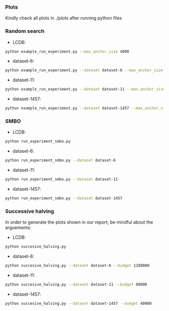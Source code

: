 ### Plots
Kindly check all plots in ./plots after running python files
### Random search
- LCDB:
```bash
python example_run_experiment.py --max_anchor_size 4000
```
- dataset-6:
```bash
python example_run_experiment.py --dataset dataset-6 --max_anchor_size 8000
```
- dataset-11:
```bash
python example_run_experiment.py --dataset dataset-11 --max_anchor_size 4000
```
- dataset-1457:
```bash
python example_run_experiment.py --dataset dataset-1457 --max_anchor_size 2000
```

### SMBO
- LCDB:
```bash
python run_experiment_smbo.py
```
- dataset-6:
```bash
python run_experiment_smbo.py --dataset dataset-6
```
- dataset-11:
```bash
python run_experiment_smbo.py --dataset dataset-11
```
- dataset-1457:
```bash
python run_experiment_smbo.py --dataset dataset-1457
```

### Successive halving
In order to generate the plots shown in our report, be mindful about the arguements:
- LCDB:
```bash
python succesive_halving.py
```
- dataset-6:
```bash
python succesive_halving.py --dataset dataset-6 --budget 1280000
```
- dataset-11:
```bash
python succesive_halving.py --dataset dataset-11 --budget 80000
```
- dataset-1457:
```bash
python succesive_halving.py --dataset dataset-1457 --budget 40000
```

